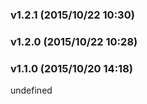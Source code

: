 ### v1.2.1	(2015/10/22 10:30)


### v1.2.0	(2015/10/22 10:28)


### v1.1.0	(2015/10/20 14:18)


undefined